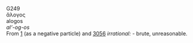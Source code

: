 <body>
  <p>G249<br>  ἄλογος  <br> alogos  <br><i>al‘-og-os </i><br>From <a href="g0001.htm">1</a> (as a negative particle) and <a href="g3056.htm">3056</a>  <i>irrational:</i> - brute, unreasonable.<br></p>
 </body>